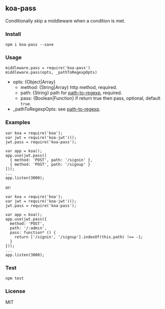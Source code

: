 ## koa-pass

Conditionally skip a middleware when a condition is met.

### Install

    npm i koa-pass --save

### Usage

```
middleware.pass = require('koa-pass')
middleware.pass(opts, _pathToRegexpOpts)
```

- opts: {Object|Array}
  - method: {String|Array} http method, required.
  - path: {String} path for [path-to-regexp](https://www.npmjs.com/package/path-to-regexp), required.
  - pass: {Boolean|Function} if return true then pass, optional, default `true`.
- _pathToRegexpOpts: see [path-to-regexp](https://www.npmjs.com/package/path-to-regexp).

### Examples

```
var koa = require('koa');
var jwt = require('koa-jwt')();
jwt.pass = require('koa-pass');

var app = koa();
app.use(jwt.pass([
  { method: 'POST', path: '/signin' },
  { method: 'POST', path: '/signup' }
]));
...
app.listen(3000);
```

or:

```
var koa = require('koa');
var jwt = require('koa-jwt')();
jwt.pass = require('koa-pass');

var app = koa();
app.use(jwt.pass({
  method: 'POST',
  path: '/:admin',
  pass: function* () {
    return ['/signin', '/signup'].indexOf(this.path) !== -1;
  }
}));
...
app.listen(3000);
```

### Test

    npm test

### License

MIT
